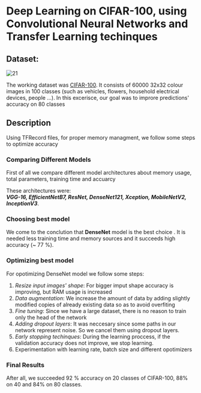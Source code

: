 # Deep Learning on CIFAR-100, using Convolutional Neural Networks and Transfer Learning techinques

## Dataset:

![21](https://user-images.githubusercontent.com/50829499/111316833-4492e680-866c-11eb-8247-010e756a2fcd.png)

The working dataset was [CIFAR-100](https://www.cs.toronto.edu/~kriz/cifar.html).  It consists of 60000 32x32 colour images in 100 classes (such as vehicles, flowers, household electrical devices, people ...). In this excerisce, our goal was to improre predictions' accuracy on 80 classes

## Description

Using TFRecord files, for proper memory managment, we follow some steps to optimize accuracy 

### Comparing Different Models 

First of all we compare different model architectures about memory usage, total parameters, training time and accuarcy <br/>

These architectures were:<br/> ***VGG-16, EfficientNetB7, ResNet, DenseNet121, Xception, MobileNetV2, InceptionV3***. <br/>

### Choosing best model 

We come to the conclution that **DenseNet** model is the best choice . It is needed less training time and memory sources and it succeeds high accuracy (~ 77 %).

### Optimizing best model 

For opotimizing DenseNet model we follow some steps:

1. *Resize input images' shape*: For bigger imput shape accuracy is improving, but RAM usage is increased
2. *Data augmentation*:  We increase the amount of data by adding slightly modified copies of already existing data so as to avoid overfiting
3. *Fine tuning*: Since we have a large dataset, there is no reason to train only the head of the network 
4. *Adding dropout layers*: It was neccesary since some paths in our network represent noise. So we cancel them using dropout layers.
5. *Early stopping techinques*: During the learning proccess, if the validation accuracy does not improve, we stop learning.
6. Experimentation with learning rate, batch size and different opotimizers


### Final Results

After all, we succeeded 92 % accuracy on 20 classes of CIFAR-100, 88% on 40 and 84% on 80 classes. 

